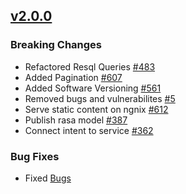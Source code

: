 ## [v2.0.0](https://github.com/buerokratt/Training-Module/compare/main...dev)

### Breaking Changes

- Refactored Resql Queries [#483](https://github.com/buerokratt/Buerokratt-Chatbot/issues/483)
- Added Pagination [#607](https://github.com/buerokratt/Buerokratt-Chatbot/issues/607)
- Added Software Versioning [#561](https://github.com/buerokratt/Buerokratt-Chatbot/issues/561)
- Removed bugs and vulnerabilites [#5](https://github.com/buerokratt/Test-Driven-Development/issues/5)
- Serve static content on ngnix [#612](https://github.com/buerokratt/Buerokratt-Chatbot/issues/612)
- Publish rasa model [#387](https://github.com/buerokratt/Training-Module/issues/387)
- Connect intent to service [#362](https://github.com/buerokratt/Training-Module/issues/362)

### Bug Fixes

- Fixed [Bugs](https://github.com/orgs/buerokratt/projects/47/views/37?filterQuery=label%3A%22v2.0%22+label%3Abug+repo%3A%22buerokratt%2FTraining-Module%22)

